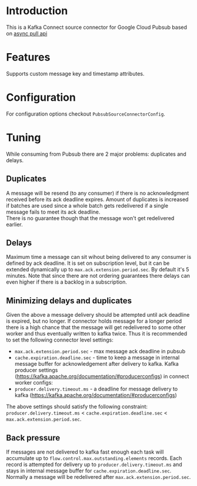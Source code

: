 # Introduction 
This is a Kafka Connect source connector for Google Cloud Pubsub based on [async pull api](https://cloud.google.com/pubsub/docs/pull#asynchronous-pull)
  
# Features
Supports custom message key and timestamp attributes.

# Configuration
For configuration options checkout `PubsubSourceConnectorConfig`.

# Tuning
While consuming from Pubsub there are 2 major problems: duplicates and delays.

## Duplicates 
A message will be resend (to any consumer) if there is no acknowledgment received before its ack deadline expires. 
Amount of duplicates is increased if batches are used since a whole batch gets redelivered if a single message fails to meet its ack deadline.  
There is no guarantee though that the message won't get redelivered earlier.

## Delays     
Maximum time a message can sit wihout being delivered to any consumer is defined by ack deadline.
It is set on subscription level, but it can be extended dynamically up to `max.ack.extension.period.sec`. By default it's 5 minutes. 
Note that since there are not ordering guarantees there delays can even higher if there is a backlog in a subscription.

## Minimizing delays and duplicates
Given the above a message delivery should be attempted until ack deadline is expired, but no longer.
If connector holds message for a longer period there is a high chance that the message will get redelivered to some other worker and thus eventually written to kafka twice.
Thus it is recommended to set the following connector level settings:
- `max.ack.extension.period.sec` - max message ack deadline in pubsub
- `cache.expiration.deadline.sec` - time to keep a message in internal message buffer for acknowledgement after delivery to kafka.
Kafka producer settings (https://kafka.apache.org/documentation/#producerconfigs) in connect worker configs:
- `producer.delivery.timeout.ms` - a deadline for message delivery to kafka (https://kafka.apache.org/documentation/#producerconfigs)

The above settings should satisfy the following constraint: `producer.delivery.timeout.ms` < `cache.expiration.deadline.sec` < `max.ack.extension.period.sec`.  

## Back pressure 
If messages are not delivered to kafka fast enough each task will accumulate up to `flow.control.max.outstanding.elements` records.
Each record is attempted for delivery up to `producer.delivery.timeout.ms` and stays in internal message buffer for `cache.expiration.deadline.sec`.
Normally a message will be redelivered after `max.ack.extension.period.sec`.
